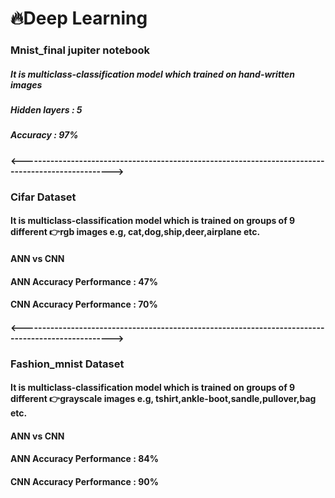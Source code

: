 # :fire:Deep Learning
### Mnist_final jupiter notebook
##### It is multiclass-classification model which trained on hand-written images
##### Hidden layers : 5
##### Accuracy : 97%

#### <--------------------------------------------------------------------------------------------------->
### Cifar Dataset
#### It is multiclass-classification model which is trained on groups of 9 different :point_right:rgb images e.g, cat,dog,ship,deer,airplane etc.
#### ANN vs CNN
#### ANN Accuracy Performance : 47%
#### CNN Accuracy Performance : 70%

#### <--------------------------------------------------------------------------------------------------->
### Fashion_mnist Dataset
#### It is multiclass-classification model which is trained on groups of 9 different :point_right:grayscale images e.g, tshirt,ankle-boot,sandle,pullover,bag etc.
#### ANN vs CNN
#### ANN Accuracy Performance : 84%
#### CNN Accuracy Performance : 90%
